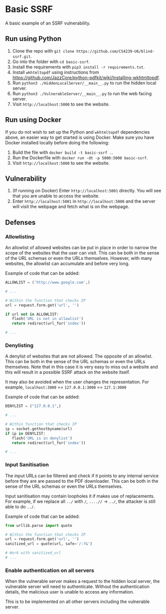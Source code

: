 # Basic SSRF

A basic example of an SSRF vulnerability.

## Run using Python

1. Clone the repo with `git clone https://github.com/CS4239-U6/blind-ssrf.git`.
1. Go into the folder with `cd basic-ssrf`.
1. Install the requirements with `pip3 install -r requirements.txt`.
1. Install `wkhtmltopdf` using instructions from <https://github.com/JazzCore/python-pdfkit/wiki/Installing-wkhtmltopdf>.
1. Run `python3 ./HiddenLocalServer/__main__.py` to run the hidden local server.
1. Run `python3 ./VulnerableServer/__main__.py` to run the web facing server.
1. Visit `http://localhost:5000` to see the website.

## Run using Docker

If you do not wish to set up the Python and `wkhtmltopdf` dependencies above, an easier way to get started is using Docker.
Make sure you have Docker installed locally before doing the following:

1. Build the file with `docker build -t basic-ssrf .`.
1. Run the Dockerfile with `docker run -dt -p 5000:5000 basic-ssrf`.
1. Visit `http://localhost:5000` to see the website.

## Vulnerability

1. (If running on Docker) Enter `http://localhost:5001` directly. You will see that you are unable to access the website.
1. Enter `http://localhost:5001` in `http://localhost:5000` and the server will visit the webpage and fetch what is on the webpage.

## Defenses

### Allowlisting

An allowlist of allowed websites can be put in place in order to narrow the scope of the websites that the user can visit.
This can be both in the sense of the URL schemas or even the URLs themselves.
However, with many websites, the allowlist can accumulate and before very long.

Example of code that can be added:

```python
ALLOWLIST = ('http://www.google.com',)

# ...

# Within the function that checks IP
url = request.form.get('url', '')

if url not in ALLOWLIST:
   flash('URL is not in allowlist')
   return redirect(url_for('index'))

# ...
```

### Denylisting

A denylist of websites that are not allowed. The opposite of an allowlist.
This can be both in the sense of the URL schemas or even the URLs themselves.
Note that in this case it is very easy to miss out a website and this will result in a possible SSRF attack on the website itself.

It may also be avoided when the user changes the representation.
For example, `localhost:3000` == `127.0.0.1:3000` == `127.1:3000`

Example of code that can be added:

```python
DENYLIST = ("127.0.0.1",)

# ...

# Within function that checks IP
ip = socket.gethostbyname(url)
if ip in DENYLIST:
   flash('URL is in denylist')
   return redirect(url_for('index'))

# ...
```

### Input Sanitisation

The input URLs can be filtered and check if it points to any internal service before they are are passed to the PDF downloader.
This can be both in the sense of the URL schemas or even the URLs themselves.

Input sanitisation may contain loopholes it if makes use of replacements.
For example, if we replace all `../` with `/`, `....//` -> `../`, the attacker is still able to do `../`.

Example of code that can be added:

```python
from urllib.parse import quote

# Within the function that checks IP
url = request.form.get('url', '')
sanitized_url = quote(url, safe='/:?&')

# Work with sanitized_url
# ...
```

### Enable authentication on all servers

When the vulnerable server makes a request to the hidden local server, the vulnerable server will need to authenticate.
Without the authentication details, the malicious user is unable to access any information.

This is to be implemented on all other servers including the vulnerable server.
